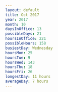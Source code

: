 ```yaml
---
layout: default
title: Oct 2017
year: 2017
month: 10
daysInOffice: 13
possibleDays: 21
hoursInOffice: 221
possibleHours: 158
busiestDay: Wednesday
hoursMon: 25
hoursTue: 9
hoursWed: 143
hoursThu: 18
hoursFri: 26
longestDay: 11 hours
averageDay: 7 hours
---
```

